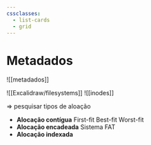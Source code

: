 ```yaml
---
cssclasses:
  - list-cards
  - grid
---
```


# Metadados
![[metadados]]

![[Excalidraw/filesystems]]
![[inodes]]

=> pesquisar tipos de aloação

- **Alocação contígua**
First-fit
Best-fit
Worst-fit
- **Alocação encadeada**
Sistema FAT
- **Alocação indexada**
